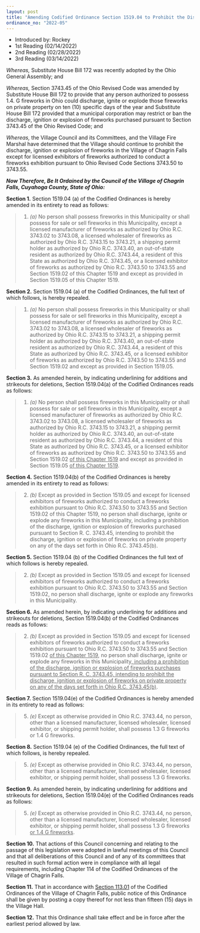 ```yaml
---
layout: post
title: "Amending Codified Ordinance Section 1519.04 to Prohibit the Discharge, Ignition or Explosion of Fireworks on Certain Days Each Year"
ordinance_no: "2022-05"
---
```


- Introduced by: Rockey
- 1st Reading (02/14/2022)
- 2nd Reading (02/28/2022)
- 3rd Reading (03/14/2022)

_Whereas,_ Substitute House Bill 172 was recently adopted by the Ohio General
Assembly; and

_Whereas,_ Section 3743.45 of the Ohio Revised Code was amended by Substitute
House Bill 172 to provide that any person authorized to possess 1.4. G fireworks
in Ohio could discharge, ignite or explode those fireworks on private property
on ten (10) specific days of the year and Substitute House Bill 172 provided
that a municipal corporation may restrict or ban the discharge, ignition or
explosion of fireworks purchased pursuant to Section 3743.45 of the Ohio Revised
Code; and

_Whereas,_ the Village Council and its Committees, and the Village Fire Marshal
have determined that the Village should continue to prohibit the discharge,
ignition or explosion of fireworks in the Village of Chagrin Falls except for
licensed exhibitors of fireworks authorized to conduct a fireworks exhibition
pursuant to Ohio Revised Code Sections 3743.50 to 3743.55.

**_Now Therefore, Be It Ordained by the Council of the Village of Chagrin Falls,
Cuyahoga County, State of Ohio:_**

**Section 1.** Section 1519.04 (a) of the Codified Ordinances is hereby amended
in its entirety to read as follows:

> 1. _(a)_ No person shall possess fireworks in this Municipality or shall
> possess for sale or sell fireworks in this Municipality, except a licensed
> manufacturer of fireworks as authorized by Ohio R.C. 3743.02 to 3743.08, a
> licensed wholesaler of fireworks as authorized by Ohio R.C. 3743.15 to
> 3743.21, a shipping permit holder as authorized by Ohio R.C. 3743.40, an
> out-of-state resident as authorized by Ohio R.C. 3743.44, a resident of this
> State as authorized by Ohio R.C. 3743.45, or a licensed exhibitor of fireworks
> as authorized by Ohio R.C. 3743.50 to 3743.55 and Section 1519.02 of this
> Chapter 1519 and except as provided in Section 1519.05 of this Chapter 1519.

**Section 2.** Section 1519.04 (a) of the Codified Ordinances, the full text of
which follows, is hereby repealed.

> 1. _(a)_ No person shall possess fireworks in this Municipality or shall
> possess for sale or sell fireworks in this Municipality, except a licensed
> manufacturer of fireworks as authorized by Ohio R.C. 3743.02 to 3743.08, a
> licensed wholesaler of fireworks as authorized by Ohio R.C. 3743.15 to
> 3743.21, a shipping permit holder as authorized by Ohio R.C. 3743.40, an
> out-of-state resident as authorized by Ohio R.C. 3743.44, a resident of this
> State as authorized by Ohio R.C. 3743.45, or a licensed exhibitor of fireworks
> as authorized by Ohio R.C. 3743.50 to 3743.55 and Section 1519.02 and except
> as provided in Section 1519.05.

**Section 3.** As amended herein, by indicating underlining for additions and
strikeouts for deletions, Section 1519.04(a) of the Codified Ordinances reads as
follows:

> 1. _(a)_ No person shall possess fireworks in this Municipality or shall
> possess for sale or sell fireworks in this Municipality, except a licensed
> manufacturer of fireworks as authorized by Ohio R.C. 3743.02 to 3743.08, a
> licensed wholesaler of fireworks as authorized by Ohio R.C. 3743.15 to
> 3743.21, a shipping permit holder as authorized by Ohio R.C. 3743.40, an
> out-of-state resident as authorized by Ohio R.C. 3743.44, a resident of this
> State as authorized by Ohio R.C. 3743.45, or a licensed exhibitor of fireworks
> as authorized by Ohio R.C. 3743.50 to 3743.55 and Section 1519.02 <ins>of this
> Chapter 1519</ins> and except as provided in Section 1519.05 <ins>of this
> Chapter 1519</ins>.

**Section 4.** Section 1519.04(b) of the Codified Ordinances is hereby amended
in its entirety to read as follows:

> 2. _(b)_ Except as provided in Section 1519.05 and except for licensed
> exhibitors of fireworks authorized to conduct a fireworks exhibition pursuant
> to Ohio R.C. 3743.50 to 3743.55 and Section 1519.02 of this Chapter 1519, no
> person shall discharge, ignite or explode any fireworks in this Municipality,
> including a prohibition of the discharge, ignition or explosion of fireworks
> purchased pursuant to Section R. C. 3743.45, intending to prohibit the
> discharge, ignition or explosion of fireworks on private property on any of
> the days set forth in Ohio R.C. 3743.45(b).

**Section 5.** Section 1519.04 (b) of the Codified Ordinances the full text of
which follows is hereby repealed.

> 2. _(b)_ Except as provided in Section 1519.05 and except for licensed
> exhibitors of fireworks authorized to conduct a fireworks exhibition pursuant
> to Ohio R.C. 3743.50 to 3743.55 and Section 1519.02, no person shall
> discharge, ignite or explode any fireworks in this Municipality.

**Section 6.** As amended herein, by indicating underlining for additions and
strikeouts for deletions, Section 1519.04(b) of the Codified Ordinances reads as
follows:

> 2. _(b)_ Except as provided in Section 1519.05 and except for licensed
> exhibitors of fireworks authorized to conduct a fireworks exhibition pursuant
> to Ohio R.C. 3743.50 to 3743.55 and Section 1519.02 <ins>of this Chapter
> 1519</ins>, no person shall discharge, ignite or explode any fireworks in this
> Municipality<ins>, including a prohibition of the discharge, ignition or
> explosion of fireworks purchases pursuant to Section R. C. 3743.45, intending
> to prohibit the discharge, ignition or explosion of fireworks on private
> property on any of the days set forth in Ohio R.C. 3743.45(b)</ins>.

**Section 7.** Section 1519.04(e) of the Codified Ordinances is hereby amended
in its entirety to read as follows:

> 5. _(e)_ Except as otherwise provided in Ohio R.C. 3743.44, no person, other
> than a licensed manufacturer, licensed wholesaler, licensed exhibitor, or
> shipping permit holder, shall possess 1.3 G fireworks or 1.4 G fireworks.

**Section 8.** Section 1519.04 (e) of the Codified Ordinances, the full text of
which follows, is hereby repealed.

> 5. _(e)_ Except as otherwise provided in Ohio R.C. 3743.44, no person, other
> than a licensed manufacturer, licensed wholesaler, licensed exhibitor, or
> shipping permit holder, shall possess 1.3 G fireworks.

**Section 9.** As amended herein, by indicating underlining for additions and
strikeouts for deletions, Section 1519.04(e) of the Codified Ordinances reads as
follows:

> 5. _(e)_ Except as otherwise provided in Ohio R.C. 3743.44, no person, other
> than a licensed manufacturer, licensed wholesaler, licensed exhibitor, or
> shipping permit holder, shall possess 1.3 G fireworks<ins> or 1.4 G
> fireworks</ins>.

**Section 10.** That actions of this Council concerning and relating to the
passage of this legislation were adopted in lawful meetings of this Council and
that all deliberations of this Council and of any of its committees that
resulted in such formal action were in compliance with all legal requirements,
including Chapter 114 of the Codified Ordinances of the Village of Chagrin
Falls.

**Section 11.** That in accordance with [Section 113.01][] of the Codified
Ordinances of the Village of Chagrin Falls, public notice of this Ordinance
shall be given by posting a copy thereof for not less than fifteen (15) days in
the Village Hall.

**Section 12.** That this Ordinance shall take effect and be in force after the
earliest period allowed by law.

[Section 113.01]:</chapters/chapter-113-ordinances-and-resolutions/#11301-publication-and-posting>
